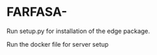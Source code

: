 # FARFASA-
Run setup.py for installation of the edge package.

Run the docker file for server setup
